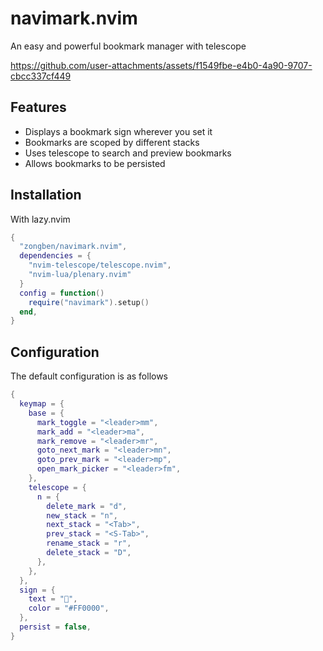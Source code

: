 # navimark.nvim

An easy and powerful bookmark manager with telescope

https://github.com/user-attachments/assets/f1549fbe-e4b0-4a90-9707-cbcc337cf449

## Features

- Displays a bookmark sign wherever you set it
- Bookmarks are scoped by different stacks
- Uses telescope to search and preview bookmarks
- Allows bookmarks to be persisted

## Installation

With lazy.nvim
```lua
{
  "zongben/navimark.nvim",
  dependencies = {
    "nvim-telescope/telescope.nvim",
    "nvim-lua/plenary.nvim"
  }
  config = function()
    require("navimark").setup()
  end,
}
```

## Configuration

The default configuration is as follows
```lua
{
  keymap = {
    base = {
      mark_toggle = "<leader>mm",
      mark_add = "<leader>ma",
      mark_remove = "<leader>mr",
      goto_next_mark = "<leader>mn",
      goto_prev_mark = "<leader>mp",
      open_mark_picker = "<leader>fm",
    },
    telescope = {
      n = {
        delete_mark = "d",
        new_stack = "n",
        next_stack = "<Tab>",
        prev_stack = "<S-Tab>",
        rename_stack = "r",
        delete_stack = "D",
      },
    },
  },
  sign = {
    text = "",
    color = "#FF0000",
  },
  persist = false,
}
```
